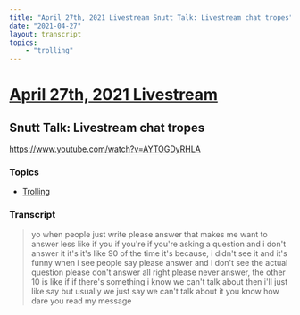 ```yaml
---
title: "April 27th, 2021 Livestream Snutt Talk: Livestream chat tropes"
date: "2021-04-27"
layout: transcript
topics:
    - "trolling"
---
```

# [April 27th, 2021 Livestream](../2021-04-27.md)
## Snutt Talk: Livestream chat tropes
https://www.youtube.com/watch?v=AYTOGDyRHLA

### Topics
* [Trolling](../topics/trolling.md)

### Transcript

> yo when people just write please answer that makes me want to answer less like if you if you're if you're asking a question and i don't answer it it's it's like 90 of the time it's because, i didn't see it and it's funny when i see people say please answer and i don't see the actual question please don't answer all right please never answer, the other 10 is like if if there's something i know we can't talk about then i'll just like say but usually we just say we can't talk about it you know how dare you read my message
